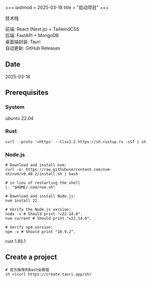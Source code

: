 +++
lastmod = 2025-03-18
title = "启动项目"
+++

技术栈

前端: React (Next.js) + TailwindCSS  
后端: FastAPI + MongoDB  
桌面端封装: Tauri  
自动更新: GitHub Releases

## Date

2025-03-16

## Prerequisites


### System

ubuntu 22.04

### Rust

```
curl --proto '=https' --tlsv1.2 https://sh.rustup.rs -sSf | sh
```

### Node.js

```
# Download and install nvm:
curl -o- https://raw.githubusercontent.com/nvm-sh/nvm/v0.40.2/install.sh | bash

# in lieu of restarting the shell
\. "$HOME/.nvm/nvm.sh"

# Download and install Node.js:
nvm install 22

# Verify the Node.js version:
node -v # Should print "v22.14.0".
nvm current # Should print "v22.14.0".

# Verify npm version:
npm -v # Should print "10.9.2".
```

rust 1.85.1


## Create a project

```
# 官方推荐的Bash会报错
sh <(curl https://create.tauri.app/sh)
```